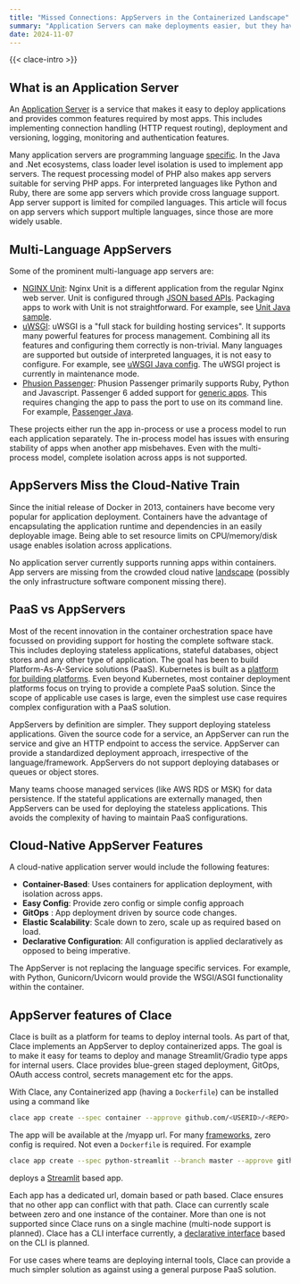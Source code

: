 ```yaml
---
title: "Missed Connections: AppServers in the Containerized Landscape"
summary: "Application Servers can make deployments easier, but they have not kept up with the times."
date: 2024-11-07
---
```


{{< clace-intro >}}

## What is an Application Server

An [Application Server](https://en.wikipedia.org/wiki/Application_server) is a service that makes it easy to deploy applications and provides common features required by most apps. This includes implementing connection handling (HTTP request routing), deployment and versioning, logging, monitoring and authentication features.

Many application servers are programming language [specific](https://en.wikipedia.org/wiki/List_of_application_servers). In the Java and .Net ecosystems, class loader level isolation is used to implement app servers. The request processing model of PHP also makes app servers suitable for serving PHP apps. For interpreted languages like Python and Ruby, there are some app servers which provide cross language support. App server support is limited for compiled languages. This article will focus on app servers which support multiple languages, since those are more widely usable.

## Multi-Language AppServers

Some of the prominent multi-language app servers are:

- [NGINX Unit](https://unit.nginx.org/): Nginx Unit is a different application from the regular Nginx web server. Unit is configured through [JSON based APIs](https://unit.nginx.org/controlapi/). Packaging apps to work with Unit is not straightforward. For example, see [Unit Java sample](https://unit.nginx.org/howto/samples/#sample-java).
- [uWSGI](https://uwsgi-docs.readthedocs.io/): uWSGI is a "full stack for building hosting services". It supports many powerful features for process management. Combining all its features and configuring them correctly is non-trivial. Many languages are supported but outside of interpreted languages, it is not easy to configure. For example, see [uWSGI Java config](https://uwsgi-docs.readthedocs.io/en/latest/JVM.html). The uWSGI project is currently in maintenance mode.
- [Phusion Passenger](https://www.phusionpassenger.com/): Phusion Passenger primarily supports Ruby, Python and Javascript. Passenger 6 added support for [generic apps](https://www.phusionpassenger.com/docs/advanced_guides/gls/). This requires changing the app to pass the port to use on its command line. For example, [Passenger Java](https://www.phusionpassenger.com/docs/advanced_guides/gls/java.html).

These projects either run the app in-process or use a process model to run each application separately. The in-process model has issues with ensuring stability of apps when another app misbehaves. Even with the multi-process model, complete isolation across apps is not supported.

## AppServers Miss the Cloud-Native Train

Since the initial release of Docker in 2013, containers have become very popular for application deployment. Containers have the advantage of encapsulating the application runtime and dependencies in an easily deployable image. Being able to set resource limits on CPU/memory/disk usage enables isolation across applications.

No application server currently supports running apps within containers. App servers are missing from the crowded cloud native [landscape](https://landscape.cncf.io/) (possibly the only infrastructure software component missing there).

## PaaS vs AppServers

Most of the recent innovation in the container orchestration space have focussed on providing support for hosting the complete software stack. This includes deploying stateless applications, stateful databases, object stores and any other type of application. The goal has been to build Platform-As-A-Service solutions (PaaS). Kubernetes is built as a [platform for building platforms](https://www.opensourcerers.org/2021/12/06/kubernetes-is-a-platform-for-building-platforms/). Even beyond Kubernetes, most container deployment platforms focus on trying to provide a complete PaaS solution. Since the scope of applicable use cases is large, even the simplest use case requires complex configuration with a PaaS solution.

AppServers by definition are simpler. They support deploying stateless applications. Given the source code for a service, an AppServer can run the service and give an HTTP endpoint to access the service. AppServer can provide a standardized deployment approach, irrespective of the language/framework. AppServers do not support deploying databases or queues or object stores.

Many teams choose managed services (like AWS RDS or MSK) for data persistence. If the stateful applications are externally managed, then AppServers can be used for deploying the stateless applications. This avoids the complexity of having to maintain PaaS configurations.

## Cloud-Native AppServer Features

A cloud-native application server would include the following features:

- **Container-Based**: Uses containers for application deployment, with isolation across apps.
- **Easy Config**: Provide zero config or simple config approach
- **GitOps** : App deployment driven by source code changes.
- **Elastic Scalability**: Scale down to zero, scale up as required based on load.
- **Declarative Configuration**: All configuration is applied declaratively as opposed to being imperative.

The AppServer is not replacing the language specific services. For example, with Python, Gunicorn/Uvicorn would provide the WSGI/ASGI functionality within the container.

## AppServer features of Clace

Clace is built as a platform for teams to deploy internal tools. As part of that, Clace implements an AppServer to deploy containerized apps. The goal is to make it easy for teams to deploy and manage Streamlit/Gradio type apps for internal users. Clace provides blue-green staged deployment, GitOps, OAuth access control, secrets management etc for the apps.

With Clace, any Containerized app (having a `Dockerfile`) can be installed using a command like

```sh
clace app create --spec container --approve github.com/<USERID>/<REPO> /myapp
```

The app will be available at the /myapp url. For many [frameworks](https://github.com/claceio/appspecs), zero config is required. Not even a `Dockerfile` is required. For example

```sh
clace app create --spec python-streamlit --branch master --approve github.com/streamlit/streamlit-example /streamlit_app
```

deploys a [Streamlit](https://streamlit.io/) based app.

Each app has a dedicated url, domain based or path based. Clace ensures that no other app can conflict with that path. Clace can currently scale between zero and one instance of the container. More than one is not supported since Clace runs on a single machine (multi-node support is planned). Clace has a CLI interface currently, a [declarative interface](https://github.com/claceio/clace/issues/34) based on the CLI is planned.

For use cases where teams are deploying internal tools, Clace can provide a much simpler solution as against using a general purpose PaaS solution.
